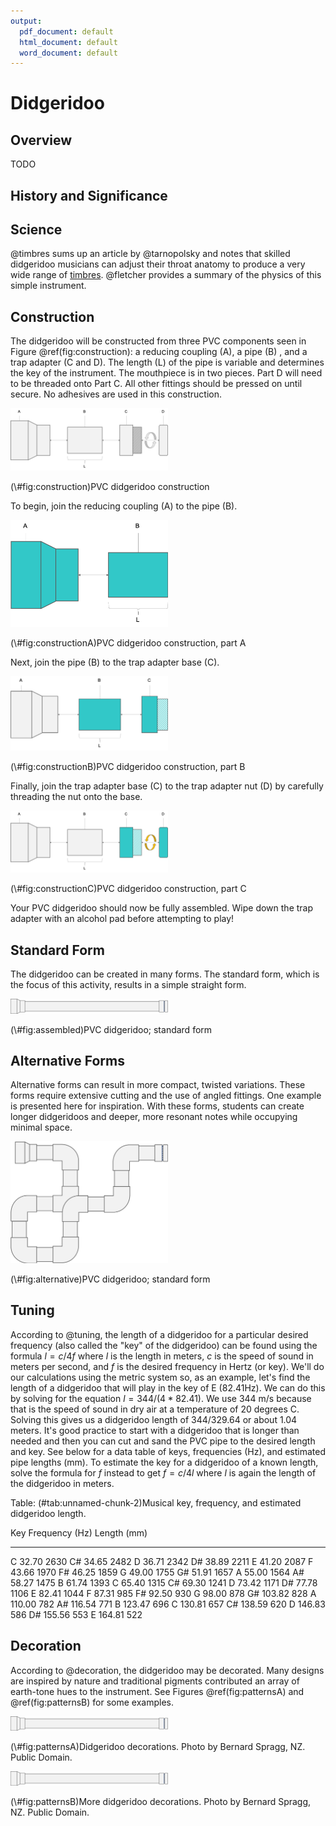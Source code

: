```yaml
---
output:
  pdf_document: default
  html_document: default
  word_document: default
---
```


# Didgeridoo 

## Overview
TODO

## History and Significance

## Science
@timbres sums up an article by @tarnopolsky and notes that skilled didgeridoo musicians can adjust their throat anatomy to produce a very wide range of [timbres](https://en.wikipedia.org/wiki/Timbre). @fletcher provides a summary of the physics of this simple instrument. 

## Construction
The didgeridoo will be constructed from three PVC components seen in Figure \@ref(fig:construction): a reducing coupling (A), a pipe (B) , and a trap adapter (C and D). The length (L) of the pipe is variable and determines the key of the instrument. The mouthpiece is in two pieces. Part D will need to be threaded onto Part C. All other fittings should be pressed on until secure. No adhesives are used in this construction.

<div class="figure">
<img src="img/construction.png" alt="PVC didgeridoo construction" width="50%" />
<p class="caption">(\#fig:construction)PVC didgeridoo construction</p>
</div>

To begin, join the reducing coupling (A) to the pipe (B).
<div class="figure">
<img src="img/constructionA.png" alt="PVC didgeridoo construction, part A" width="50%" />
<p class="caption">(\#fig:constructionA)PVC didgeridoo construction, part A</p>
</div>

Next, join the pipe (B) to the trap adapter base (C).
<div class="figure">
<img src="img/constructionB.png" alt="PVC didgeridoo construction, part B" width="50%" />
<p class="caption">(\#fig:constructionB)PVC didgeridoo construction, part B</p>
</div>

Finally, join the trap adapter base (C) to the trap adapter nut (D) by carefully threading the nut onto the base.
<div class="figure">
<img src="img/constructionC.png" alt="PVC didgeridoo construction, part C" width="50%" />
<p class="caption">(\#fig:constructionC)PVC didgeridoo construction, part C</p>
</div>

Your PVC didgeridoo should now be fully assembled. Wipe down the trap adapter with an alcohol pad before attempting to play!

## Standard Form
The didgeridoo can be created in many forms. The standard form, which is the focus of this activity, results in a simple straight form.

<div class="figure">
<img src="img/assembled.png" alt="PVC didgeridoo; standard form" width="50%" />
<p class="caption">(\#fig:assembled)PVC didgeridoo; standard form</p>
</div>

## Alternative Forms
Alternative forms can result in more compact, twisted variations. These forms require extensive cutting and the use of angled fittings. One example is presented here for inspiration. With these forms, students can create longer didgeridoos and deeper, more resonant notes while occupying minimal space. 

<div class="figure">
<img src="img/alternative.png" alt="PVC didgeridoo; standard form" width="50%" />
<p class="caption">(\#fig:alternative)PVC didgeridoo; standard form</p>
</div>

## Tuning
According to @tuning, the length of a didgeridoo for a particular desired frequency (also called the "key" of the didgeridoo) can be found using the formula $l = c/4f$ where $l$ is the length in meters, $c$ is the speed of sound in meters per second, and $f$ is the desired frequency in Hertz (or key). We'll do our calculations using the metric system so, as an example, let's find the length of a didgeridoo that will play in the key of E (82.41Hz). We can do this by solving for the equation $l = 344/(4*82.41)$. We use 344 m/s because that is the speed of sound in dry air at a temperature of 20 degrees C. Solving this gives us a didgeridoo length of $344/329.64$ or about 1.04 meters. It's good practice to start with a didgeridoo that is longer than needed and then you can cut and sand the PVC pipe to the desired length and key. See below for a data table of keys, frequencies (Hz), and estimated pipe lengths (mm). To estimate the key for a didgeridoo of a known length, solve the formula for $f$ instead to get $f = c/4l$ where $l$ is again the length of the didgeridoo in meters.  


Table: (\#tab:unnamed-chunk-2)Musical key, frequency, and estimated didgeridoo length.

Key    Frequency (Hz)   Length (mm)
----  ---------------  ------------
C               32.70          2630
C#              34.65          2482
D               36.71          2342
D#              38.89          2211
E               41.20          2087
F               43.66          1970
F#              46.25          1859
G               49.00          1755
G#              51.91          1657
A               55.00          1564
A#              58.27          1475
B               61.74          1393
C               65.40          1315
C#              69.30          1241
D               73.42          1171
D#              77.78          1106
E               82.41          1044
F               87.31           985
F#              92.50           930
G               98.00           878
G#             103.82           828
A              110.00           782
A#             116.54           771
B              123.47           696
C              130.81           657
C#             138.59           620
D              146.83           586
D#             155.56           553
E              164.81           522

## Decoration
According to @decoration, the didgeridoo may be decorated. Many designs are inspired by nature and traditional pigments contributed an array of earth-tone hues to the instrument. See Figures \@ref(fig:patternsA) and \@ref(fig:patternsB) for some examples. 

<div class="figure">
<img src="img/assembled.png" alt="Didgeridoo decorations. Photo by Bernard Spragg, NZ. Public Domain." width="50%" />
<p class="caption">(\#fig:patternsA)Didgeridoo decorations. Photo by Bernard Spragg, NZ. Public Domain.</p>
</div>

<div class="figure">
<img src="img/assembled.png" alt="More didgeridoo decorations. Photo by Bernard Spragg, NZ. Public Domain." width="50%" />
<p class="caption">(\#fig:patternsB)More didgeridoo decorations. Photo by Bernard Spragg, NZ. Public Domain.</p>
</div>



